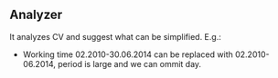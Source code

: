 
Analyzer
---

It analyzes CV and suggest what can be simplified. E.g.:

- Working time 02.2010-30.06.2014 can be replaced with 02.2010-06.2014, period is large and we can ommit day.